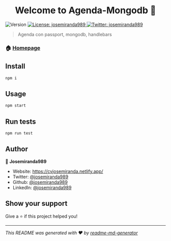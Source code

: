 <h1 align="center">Welcome to Agenda-Mongodb 👋</h1>
<p>
  <img alt="Version" src="https://img.shields.io/badge/version-1.0.0-blue.svg?cacheSeconds=2592000" />
  <a href="#" target="_blank">
    <img alt="License: josemiranda989" src="https://img.shields.io/badge/License-josemiranda989-yellow.svg" />
  </a>
  <a href="https://twitter.com/josemiranda989" target="_blank">
    <img alt="Twitter: josemiranda989" src="https://img.shields.io/twitter/follow/josemiranda989.svg?style=social" />
  </a>
</p>

> Agenda con passport, mongodb, handlebars

### 🏠 [Homepage](https://mongo-notes.herokuapp.com/)

## Install

```sh
npm i
```

## Usage

```sh
npm start
```

## Run tests

```sh
npm run test
```

## Author

👤 **Josemiranda989**

* Website: https://cvjosemiranda.netlify.app/
* Twitter: [@josemiranda989](https://twitter.com/josemiranda989)
* Github: [@josemiranda989](https://github.com/josemiranda989)
* LinkedIn: [@josemiranda989](https://linkedin.com/in/josemiranda989)

## Show your support

Give a ⭐️ if this project helped you!

***
_This README was generated with ❤️ by [readme-md-generator](https://github.com/kefranabg/readme-md-generator)_

